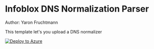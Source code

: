 # Infoblox DNS Normalization Parser

Author: Yaron Fruchtmann

This template let's you upload a DNS normalizer

[![Deploy to Azure](https://aka.ms/deploytoazurebutton)](https://portal.azure.com/#create/Microsoft.Template/uri/https%3A%2F%2Fraw.githubusercontent.com%2FAzure%2FAzure-Sentinel%2Fyafruch%2FNormalization%2FARM%2FParsers%2FNormalized%20Schema%20-%20DNS%20Events%2FARM%2FInfoblox%2FInfoxblox.json)
